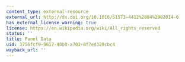 ```yaml
---
content_type: external-resource
external_url: http://dx.doi.org/10.1016/S1573-4412%2884%2902014-6
has_external_license_warning: true
license: https://en.wikipedia.org/wiki/All_rights_reserved
status: ''
title: Panel Data
uid: 3756fcf9-9617-40b0-a703-8f7ed329cbc4
wayback_url: ''
---
```

